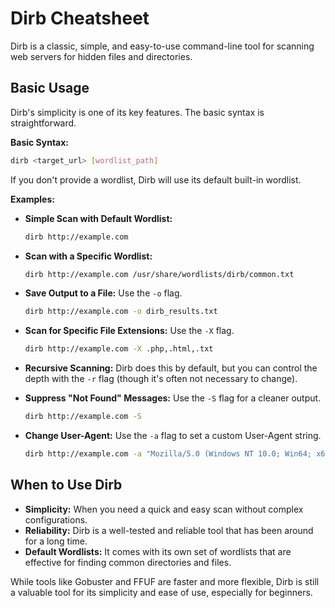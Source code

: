 # Dirb Cheatsheet

Dirb is a classic, simple, and easy-to-use command-line tool for scanning web servers for hidden files and directories.

## Basic Usage

Dirb's simplicity is one of its key features. The basic syntax is straightforward.

**Basic Syntax:**
```bash
dirb <target_url> [wordlist_path]
```

If you don't provide a wordlist, Dirb will use its default built-in wordlist.

**Examples:**

-   **Simple Scan with Default Wordlist:**
    ```bash
    dirb http://example.com
    ```

-   **Scan with a Specific Wordlist:**
    ```bash
    dirb http://example.com /usr/share/wordlists/dirb/common.txt
    ```

-   **Save Output to a File:**
    Use the `-o` flag.
    ```bash
    dirb http://example.com -o dirb_results.txt
    ```

-   **Scan for Specific File Extensions:**
    Use the `-X` flag.
    ```bash
    dirb http://example.com -X .php,.html,.txt
    ```

-   **Recursive Scanning:**
    Dirb does this by default, but you can control the depth with the `-r` flag (though it's often not necessary to change).

-   **Suppress "Not Found" Messages:**
    Use the `-S` flag for a cleaner output.
    ```bash
    dirb http://example.com -S
    ```

-   **Change User-Agent:**
    Use the `-a` flag to set a custom User-Agent string.
    ```bash
    dirb http://example.com -a "Mozilla/5.0 (Windows NT 10.0; Win64; x64) AppleWebKit/537.36 (KHTML, like Gecko) Chrome/58.0.3029.110 Safari/537.36"
    ```

## When to Use Dirb

-   **Simplicity:** When you need a quick and easy scan without complex configurations.
-   **Reliability:** Dirb is a well-tested and reliable tool that has been around for a long time.
-   **Default Wordlists:** It comes with its own set of wordlists that are effective for finding common directories and files.

While tools like Gobuster and FFUF are faster and more flexible, Dirb is still a valuable tool for its simplicity and ease of use, especially for beginners.

